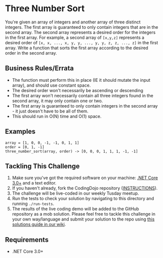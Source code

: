 # Three Number Sort

You're given an array of integers and another array of three distinct integers. The first array is guaranteed to only contain integers that are in the second array. The second array represents a desired order for the integers in the first array. For example, a second array of `[x,y,z]` represents a desired order of `[x, x, ..., x, y, y, ..., y, y, z, z, ..., z]` in the first array. 
Write a function that sorts the first array according to the desired order in the second array.

## Business Rules/Errata
 - The function must perform this in place (IE it should mutate the input array), and should use constant space.
 - The desired order won't necessarily be ascending or descending
 - The first array won't necessarily contain all three integers found in the second array, it may only contain one or two.
 - The first array is guaranteed to only contain integers in the second array - it just doesn't have to be all of them.
 - This should run in O(N) time and O(1) space.

## Examples
```
array = [1, 0, 0, -1, -1, 0, 1, 1]
order = [0, 1, -1]
three_number_sort(array, order) -> [0, 0, 0, 1, 1, 1, -1, -1]
```

## Tackling This Challenge
1. Make sure you've got the required software on your machine: [.NET Core 3.0+](https://dotnet.microsoft.com/download) and a text editor.
2. If you haven't already, fork the CodingDojo repository ([INSTRUCTIONS](https://docs.github.com/en/github/getting-started-with-github/fork-a-repo)).
3. The challenge will be live-coded in our weekly Tusday meetup.
4. Run the tests to check your solution by navigating to this directory and running `./run-tests`.
5. The results of the live coding demo will be added to the GitHub repository as a mob solution. Please feel free to tackle this challenge in your own way/language and submit your solution to the repo using [this solutions guide in our wiki](https://github.com/codeconnector/CodingDojo/wiki#solutions).

## Requirements

- .NET Core 3.0+
